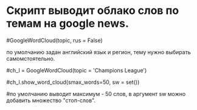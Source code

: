 # Cкрипт выводит облако слов по темам на google news.
  
#GoogleWordCloud(topic, rus = False) 

по умолчанию задан английский язык и регион, тему нужно выбирать самомстоятельно.


#ch_l = GoogleWordCloud(topic = 'Champions League')

#ch_l.show_word_cloud(smax_words=50, sw = set())

#по умолчанию выводит максимум - 50 слов, в аргумент sw можно добавить множество "стоп-слов".
